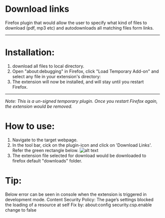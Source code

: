 # Download links
Firefox plugin that would allow the user to specify what kind of files to download (pdf, mp3 etc) and autodownloads all matching files form links.

---

# Installation:
1. download all files to local directory.
2. Open "about:debugging" in Firefox, click "Load Temporary Add-on" and select any file in your extension's directory:
3. The extension will now be installed, and will stay until you restart Firefox.

---

*Note: This is a un-signed temporary plugin. Once you restart Firefox again, the extension would be removed.*

# How to use:
1. Navigate to the target webpage.
2. In the tool bar, cick on the plugin-icon and click on 'Download Links'. Refer the green rectangle below.
![alt text](https://github.com/praboop/downloadlinks/blob/master/screen.png)
3. The extension file selected for download would be downloaded to firefox default "downloads" folder.



# Tip:

Below error can be seen in console when the extension is triggered in development mode.
Content Security Policy: The page’s settings blocked the loading of a resource at self 
Fix by:
about:config
security.csp.enable change to false